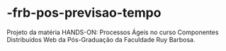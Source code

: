 -frb-pos-previsao-tempo
=======================

Projeto da matéria HANDS-ON: Processos Ágeis no curso Componentes Distribuídos Web da Pós-Graduação da Faculdade Ruy Barbosa.